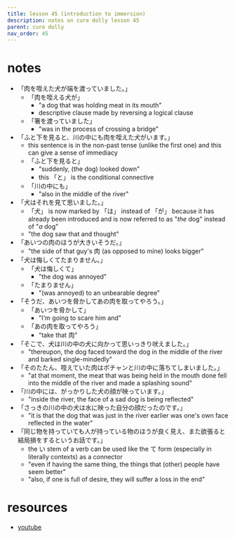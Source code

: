```yaml
---
title: lesson 45 (introduction to immersion)
description: notes on cure dolly lesson 45
parent: cure dolly
nav_order: 45
---
```

# notes
- 「肉を咥えた犬が端を渡っていました。」
	- 「肉を咥える犬が」
		- "a dog that was holding meat in its mouth"
		- descriptive clause made by reversing a logical clause
	- 「箸を渡っていました」
		- "was in the process of crossing a bridge"
- 「ふと下を見ると、川の中にも肉を咥えた犬がいます。」
	- this sentence is in the non-past tense (unlike the first one) and this can give a sense of immediacy
	- 「ふと下を見ると」
		- "suddenly, (the dog) looked down"
		- this 「と」 is the conditional connective
	- 「川の中にも」
		- "also in the middle of the river"
- 「犬はそれを見て思いました。」
	- 「犬」 is now marked by 「は」 instead of 「が」 because it has already been introduced and is now referred to as "_the_ dog" instead of "_a_ dog"
	- "the dog saw that and thought"
- 「あいつの肉のほうが大きいそうだ。」
	- "the side of that guy's 肉 (as opposed to mine) looks bigger"
- 「犬は悔しくてたまりません。」
	- 「犬は悔しくて」
		- "the dog was annoyed"
	- 「たまりません」
		- "(was annoyed) to an unbearable degree"
- 「そうだ、あいつを脅かしてあの肉を取ってやろう。」
	- 「あいつを脅かして」
		- "I'm going to scare him and"
	- 「あの肉を取ってやろう」
		- "take that 肉"
- 「そこで、犬は川の中の犬に向かって思いっきり吠えました。」
	- "thereupon, the dog faced toward the dog in the middle of the river and barked single-mindedly"
- 「そのたたん、咥えていた肉はポチャンと川の中に落ちてしまいました。」
	- "at that moment, the meat that was being held in the mouth done fell into the middle of the river and made a splashing sound"
- 「川の中には、がっかりした犬の顔が映っています。」
	- "inside the river, the face of a sad dog is being reflected"
- 「さっきの川の中の犬は水に映った自分の顔だったのです。」
	- "it is that the dog that was just in the river earlier was one's own face reflected in the water"
- 「同じ物を持っていても人が持っている物のほうが良く見え、また欲張ると結局損をするというお話です。」
	- the い stem of a verb can be used like the て form (especially in literally contexts) as a connector
	- "even if having the same thing, the things that (other) people have seem better"
	- "also, if one is full of desire, they will suffer a loss in the end"
# resources
- [youtube](https://www.youtube.com/watch?v=g5uyGx5OnuE)